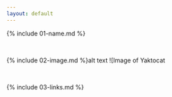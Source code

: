 ```yaml
---
layout: default
---
```


{% include 01-name.md %}

<br>

{% include 02-image.md %}alt text
![Image of Yaktocat


<br>

{% include 03-links.md %}

